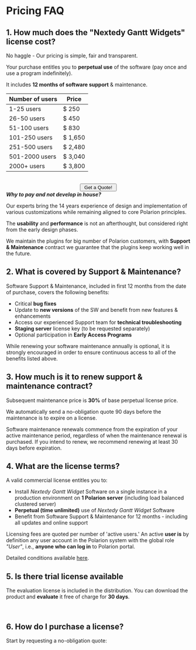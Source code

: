 #  Pricing FAQ


## 1. How much does the "Nextedy Gantt Widgets" license cost?

No haggle  - Our pricing is simple, fair and transparent.

Your purchase entitles you to **perpetual use** of the software 
(pay once and use a program indefinitely).

It includes **12 months of software support** & maintenance. 

<center>

**Number of users**  	| **Price**
------------------- 	| -------------
1-25 users			| $ 250		
26-50 users			| $ 450		
51-100 users			| $ 830		
101-250 users		| $ 1,650	
251-500 users		| $ 2,480	
501-2000 users		| $ 3,040	
2000+ users			| $ 3,800	

<br/>
<a href="#getquote">
<button class="mdc-button">&nbsp;Get a Quote!&nbsp;</button>
</a>
</center>


<div class="who-banner" >
<b><i>Why to pay and not develop in house?</i></b>
<p>
Our experts bring the 14 years experience of design and implementation of various customizations while remaining aligned to core Polarion principles.
</p>
<p>
The <b>usability</b> and <b>performance</b> is not an afterthought, but considered right from the early design phases.
</p>
<p>
We maintain the plugins for big number of Polarion customers, with  <b>Support & Maintenance</b> contract we guarantee that the plugins keep working well in the future.
</p>
</div>

## 2. What is covered by Support & Maintenance?

Software Support & Maintenance, included in first 12 months from the date of purchase, covers the following benefits:

* Critical **bug fixes**
* Update to **new versions** of the SW and benefit from new features & enhancements
* Access our experienced Support team for **technical troubleshooting**
* **Staging server** license key (to be requested separately)
* Optional participation in **Early Access Programs**

While renewing your software maintenance annually is optional, it is strongly encouraged in order to ensure continuous access to all of the benefits listed above. 

## 3. How much is it to renew support & maintenance contract?

Subsequent maintenance price is **30%** of base perpetual license price. 

We automatically send a no-obligation quote 90 days before the maintenance is to expire on a license.

Software maintenance renewals commence from the expiration of your active maintenance period, regardless of when the maintenance renewal is purchased. If you intend to renew, we recommend renewing at least 30 days before expiration.


## 4. What are the license terms?
A valid commercial license entitles you to:

* Install *Nextedy Gantt Widget* Software on a single instance in a production environment on **1 Polarion server** (including load balanced clustered server)
* **Perpetual (time unlimited)** use of *Nextedy Gantt Widget* Software
* Benefit from Software Support & Maintenance for 12 months - including all updates and online support

Licensing fees are quoted per number of 'active users.' An active **user is** by definition any user account in the Polarion system with the global role  *"User"*, i.e., **anyone who can log in** to Polarion portal.

Detailed conditions available [here](https://gantt.nextedy.com/download/LICENSE.pdf).

## 5. Is there trial license available 

The evaluation license is included in the distribution. You can download the product and **evaluate** it free of charge for **30 days**.

<a name="getquote">&nbsp;</a>

## 6. How do I purchase a license?

Start by requesting a no-obligation quote:

<script charset="utf-8" type="text/javascript" src="//js.hsforms.net/forms/shell.js"></script>
<script>
  hbspt.forms.create({
	portalId: "6265870",
	formId: "c14213f2-29be-4184-987a-b2da34e44422"
});
</script>


